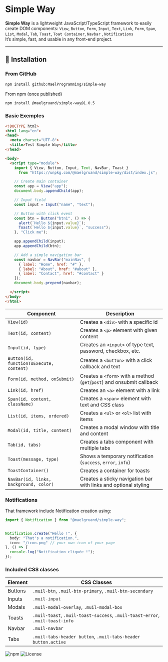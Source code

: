 # Simple Way

**Simple Way** is a lightweight JavaScript/TypeScript framework to easily create DOM components: `View`, `Button`, `Form`, `Input`, `Text`, `Link`, ` Form `, ` Span `, ` List `,  ` Modal `, ` Tab `, `Toast`, `Toat Container`, `Navbar` , `Notifications`   
It’s simple, fast, and usable in any front-end project.

---

## 🚀 Installation

### From GitHub
```bash
npm install github:MaelProgramming/simple-way
```
From npm (once published)
```bash
npm install @maelgruand/simple-way@1.0.5
```
### Basic Exemples

```html
<!DOCTYPE html>
<html lang="en">
<head>
  <meta charset="UTF-8">
  <title>Test Simple Way</title>
</head>

<body>
  <script type="module">
    import { View, Button, Input, Text, NavBar, Toast } 
      from "https://unpkg.com/@maelgruand/simple-way/dist/index.js";

    // Create main container
    const app = View("app");
    document.body.appendChild(app);

    // Input field
    const input = Input("name", "text");

    // Button with click event
    const btn = Button("btn1", () => {
      alert(`Hello ${input.value}`);
      Toast(`Hello ${input.value}`, "success");
    }, "Click me");

    app.appendChild(input);
    app.appendChild(btn);

    // Add a simple navigation bar
    const navbar = NavBar("mainNav", [
      { label: "Home", href: "#" },
      { label: "About", href: "#about" },
      { label: "Contact", href: "#contact" }
    ]);
    document.body.prepend(navbar);

  </script>
</body>
</html>

```
| Component                                | Description                                                           |
| ---------------------------------------- | --------------------------------------------------------------------- |
| `View(id)`                               | Creates a `<div>` with a specific id                                  |
| `Text(id, content)`                      | Creates a `<p>` element with given content                            |
| `Input(id, type)`                        | Creates an `<input>` of type text, password, checkbox, etc.           |
| `Button(id, functionToExecute, content)` | Creates a `<button>` with a click callback and text                   |
| `Form(id, method, onSubmit)`             | Creates a `<form>` with a method (`get`/`post`) and onsubmit callback |
| `Link(id, href)`                         | Creates an `<a>` element with a link                                  |
| `Span(id, content, className)`           | Creates a `<span>` element with text and CSS class                    |
| `List(id, items, ordered)`               | Creates a `<ul>` or `<ol>` list with items                            |
| `Modal(id, title, content)`              | Creates a modal window with title and content                         |
| `Tab(id, tabs)`                          | Creates a tabs component with multiple tabs                           |
| `Toast(message, type)`                   | Shows a temporary notification (`success`, `error`, `info`)           |
| `ToastContainer()`                       | Creates a container for toasts                                        |
| `NavBar(id, links, background, color)`   | Creates a sticky navigation bar with links and optional styling       |


### Notifications

That framework include Notification creation using:
```ts
import { Notification } from "@maelgruand/simple-way";


Notification.create("Hello !", { 
  body: "That's a notification.", 
  icon: "/icon.png" // your own icon of your page
}, () => {
  console.log("Notification cliquée !");
});
```

### Included CSS classes
| Element   | CSS Classes |
|-----------|-------------|
| Buttons   | `.muil-btn`, `.muil-btn-primary`, `.muil-btn-secondary` |
| Inputs    | `.muil-input` |
| Modals    | `.muil-modal-overlay`, `.muil-modal-box` |
| Toasts    | `.muil-toast`, `.muil-toast-success`, `.muil-toast-error`, `.muil-toast-info` |
| Navbar    | `.muil-navbar` |
| Tabs      | `.muil-tabs-header button`, `.muil-tabs-header button.active` |

![npm](https://img.shields.io/npm/v/@maelgruand/simple-way)
![License](https://img.shields.io/npm/l/@maelgruand/simple-way)
